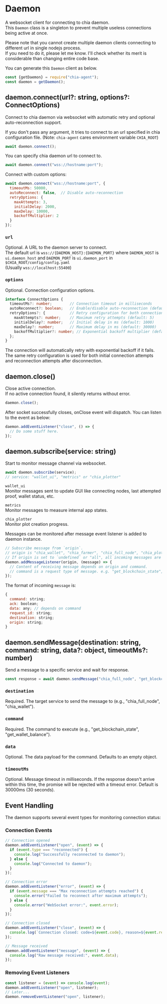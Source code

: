 # Daemon

A websocket client for connecting to chia daemon.  
This `Daemon` class is a singleton to prevent multiple useless connections being active at once.

Please note that you cannot create multiple daemon clients connecting to different url in single nodejs process.  
If you need to do it, please let me know. I'll check whether its merit is considerable than changing entire code base.

You can generate this `Daemon` client as below.
```js
const {getDaemon} = require("chia-agent");
const daemon = getDaemon();
```

## daemon.connect(url?: string, options?: ConnectOptions)

Connect to chia daemon via websocket with automatic retry and optional auto-reconnection support.

If you don't pass any argument, it tries to connect to an url specified in chia configuration file.
(Note: `chia-agent` cares environment variable `CHIA_ROOT`)
```js
await daemon.connect();
```

You can specify chia daemon url to connect to.
```js
await daemon.connect("wss://hostname:port");
```

Connect with custom options:
```js
await daemon.connect("wss://hostname:port", {
  timeoutMs: 50000,
  autoReconnect: false,  // Disable auto-reconnection
  retryOptions: {
    maxAttempts: 3,
    initialDelay: 2000,
    maxDelay: 10000,
    backoffMultiplier: 2
  }
});
```

### `url`
Optional. A URL to the daemon server to connect.  
The default url is `wss://{DAEMON_HOST}:{DAEMON_PORT}` where
`DAEMON_HOST` is `ui.daemon_host` and `DAEMON_PORT`  is `ui.daemon_port` in `$CHIA_ROOT/config/config.yaml`  
(Usually `wss://localhost:55400`)

### `options`
Optional. Connection configuration options.

```typescript
interface ConnectOptions {
  timeoutMs?: number;        // Connection timeout in milliseconds
  autoReconnect?: boolean;   // Enable/disable auto-reconnection (default: true)
  retryOptions?: {           // Retry configuration for both connection and reconnection
    maxAttempts?: number;    // Maximum retry attempts (default: 5)
    initialDelay?: number;   // Initial delay in ms (default: 1000)
    maxDelay?: number;       // Maximum delay in ms (default: 30000)
    backoffMultiplier?: number; // Exponential backoff multiplier (default: 1.5)
  };
}
```

The connection will automatically retry with exponential backoff if it fails. The same retry configuration is used for both initial connection attempts and reconnection attempts after disconnection.

## daemon.close()

Close active connection.  
If no active connection found, it silently returns without error.
```js
daemon.close();
```

After socket successfully closes, onClose event will dispatch. You can listen to the event as below:
```js
daemon.addEventListener("close", () => {
  // Do some stuff here.
});
```

## daemon.subscribe(service: string)

Start to monitor message channel via websocket.

```js
await daemon.subscribe(service);
// service: "wallet_ui", "metrics" or "chia_plotter"
```

`wallet_ui`  
Monitor messages sent to update GUI like connecting nodes, last attempted proof, wallet status, etc.

`metrics`  
Monitor messages to measure internal app states.

`chia_plotter`  
Monitor plot creation progress.

Messages can be monitored after message event listener is added to daemon instance.
```js
// Subscribe message from `origin`.
// origin is "chia_wallet", "chia_farmer", "chia_full_node", "chia_plotter", etc.
// If origin is set to `undefined` or "all", all incoming messages are passed to the listener function.
daemon.addMessageListener(origin, (message) => {
  // Content of receiving message depends on origin and command.
  // command is a request type of message. e.g. "get_blockchain_state", "new_farming_info", etc.
});
```

The format of incoming `message` is:
```js
{
  command: string;
  ack: boolean;
  data: any; // depends on command
  request_id: string;
  destination: string;
  origin: string;
}
```

## daemon.sendMessage(destination: string, command: string, data?: object, timeoutMs?: number)

Send a message to a specific service and wait for response.

```js
const response = await daemon.sendMessage("chia_full_node", "get_blockchain_state", {});
```

### `destination`
Required. The target service to send the message to (e.g., "chia_full_node", "chia_wallet").

### `command`
Required. The command to execute (e.g., "get_blockchain_state", "get_wallet_balance").

### `data`
Optional. The data payload for the command. Defaults to an empty object.

### `timeoutMs`
Optional. Message timeout in milliseconds. If the response doesn't arrive within this time, the promise will be rejected with a timeout error. Default is 30000ms (30 seconds).

## Event Handling

The daemon supports several event types for monitoring connection status:

### Connection Events

```js
// Connection opened
daemon.addEventListener("open", (event) => {
  if (event.type === "reconnected") {
    console.log("Successfully reconnected to daemon");
  } else {
    console.log("Connected to daemon");
  }
});

// Connection error
daemon.addEventListener("error", (event) => {
  if (event.message === "Max reconnection attempts reached") {
    console.error("Failed to reconnect after maximum attempts");
  } else {
    console.error("WebSocket error:", event.error);
  }
});

// Connection closed
daemon.addEventListener("close", (event) => {
  console.log(`Connection closed: code=${event.code}, reason=${event.reason}`);
});

// Message received
daemon.addEventListener("message", (event) => {
  console.log("Raw message received:", event.data);
});
```

### Removing Event Listeners

```js
const listener = (event) => console.log(event);
daemon.addEventListener("open", listener);
// Later...
daemon.removeEventListener("open", listener);
```
